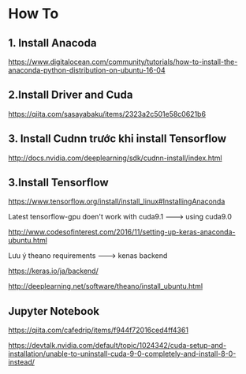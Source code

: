 # How To
## 1. Install Anacoda

  https://www.digitalocean.com/community/tutorials/how-to-install-the-anaconda-python-distribution-on-ubuntu-16-04
 
## 2.Install Driver and Cuda
 
 https://qiita.com/sasayabaku/items/2323a2c501e58c0621b6
 
 ## 3. Install Cudnn trước khi install Tensorflow
 
 http://docs.nvidia.com/deeplearning/sdk/cudnn-install/index.html
 
##  3.Install Tensorflow
 
 https://www.tensorflow.org/install/install_linux#InstallingAnaconda
 
 Latest tensorflow-gpu doen't work with cuda9.1 ---> using cuda9.0
  
  http://www.codesofinterest.com/2016/11/setting-up-keras-anaconda-ubuntu.html
 
 Lưu ý theano requirements ---> kenas backend
 
 https://keras.io/ja/backend/
 
 http://deeplearning.net/software/theano/install_ubuntu.html
 
 ## Jupyter Notebook
 
 https://qiita.com/cafedrip/items/f944f72016ced4ff4361

https://devtalk.nvidia.com/default/topic/1024342/cuda-setup-and-installation/unable-to-uninstall-cuda-9-0-completely-and-install-8-0-instead/
